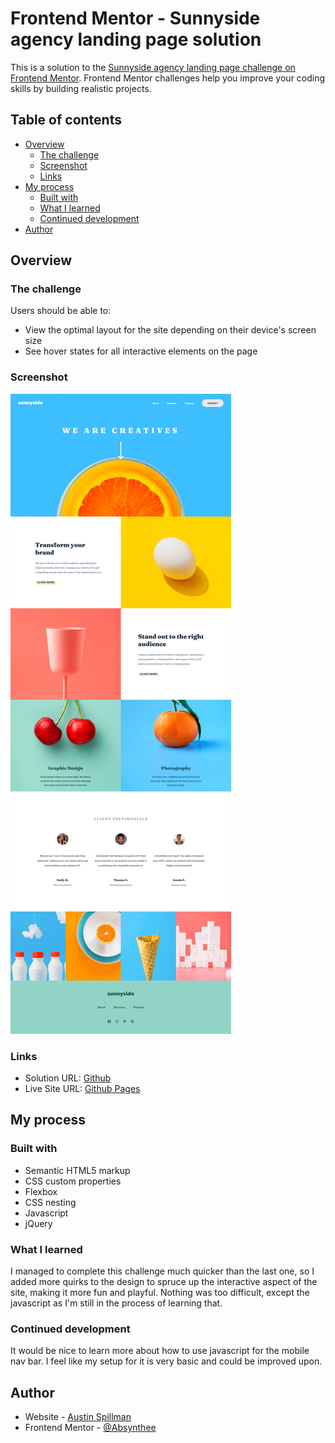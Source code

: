 # Frontend Mentor - Sunnyside agency landing page solution

This is a solution to the [Sunnyside agency landing page challenge on Frontend Mentor](https://www.frontendmentor.io/challenges/sunnyside-agency-landing-page-7yVs3B6ef). Frontend Mentor challenges help you improve your coding skills by building realistic projects.

## Table of contents

- [Overview](#overview)
  - [The challenge](#the-challenge)
  - [Screenshot](#screenshot)
  - [Links](#links)
- [My process](#my-process)
  - [Built with](#built-with)
  - [What I learned](#what-i-learned)
  - [Continued development](#continued-development)
- [Author](#author)


## Overview

### The challenge

Users should be able to:

- View the optimal layout for the site depending on their device's screen size
- See hover states for all interactive elements on the page

### Screenshot

![](./screenshot.png)


### Links

- Solution URL: [Github](https://github.com/Absynthee/sunnyside-agency-landing-page-main)
- Live Site URL: [Github Pages](https://absynthee.github.io/sunnyside-agency-landing-page-main/)

## My process

### Built with

- Semantic HTML5 markup
- CSS custom properties
- Flexbox
- CSS nesting
- Javascript
- jQuery

### What I learned

I managed to complete this challenge much quicker than the last one, so I added more quirks to the design to spruce up the interactive aspect of the site, making it more fun and playful. Nothing was too difficult, except the javascript as I'm still in the process of learning that. 

### Continued development

It would be nice to learn more about how to use javascript for the mobile nav bar. I feel like my setup for it is very basic and could be improved upon.

## Author

- Website - [Austin Spillman](https://www.austinspillman.com)
- Frontend Mentor - [@Absynthee](https://www.frontendmentor.io/profile/Absynthee)
